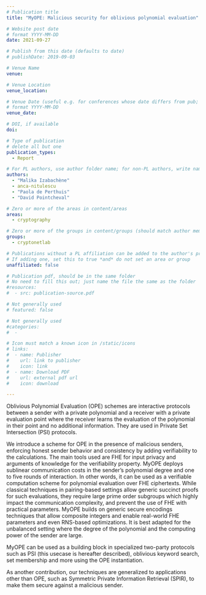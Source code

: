 ```yaml
---
# Publication title
title: "MyOPE: Malicious security for oblivious polynomial evaluation"

# Website post date
# format YYYY-MM-DD
date: 2021-09-27

# Publish from this date (defaults to date)
# publishDate: 2019-09-03

# Venue Name
venue:

# Venue Location
venue_location:

# Venue Date (useful e.g. for conferences whose date differs from pub; defaults to date)
# format YYYY-MM-DD
venue_date:

# DOI, if available
doi:

# Type of publication
# delete all but one
publication_types:
  - Report

# For PL authors, use author folder name; for non-PL authors, write name as in paper within ""
authors:
  - "Malika Izabachène"
  - anca-nitulescu
  - "Paola de Perthuis"
  - "David Pointcheval"

# Zero or more of the areas in content/areas
areas:
  - cryptography

# Zero or more of the groups in content/groups (should match author membership)
groups:
  - cryptonetlab

# Publications without a PL affiliation can be added to the author's profile without showing up elsewhere
# If adding one, set this to true *and* do not set an area or group
unaffiliated: false

# Publication pdf, should be in the same folder
# No need to fill this out; just name the file the same as the folder
#resources:
#  - src: publication-source.pdf

# Not generally used
# featured: false

# Not generally used
#categories:
#  -

# Icon must match a known icon in /static/icons
# links:
#  - name: Publisher
#    url: link to publisher
#    icon: link
#  - name: Download PDF
#    url: external pdf url
#    icon: download

---
```


Oblivious Polynomial Evaluation (OPE) schemes are interactive protocols between a
sender with a private polynomial and a receiver with a private evaluation point where the receiver
learns the evaluation of the polynomial in their point and no additional information. They are used
in Private Set Intersection (PSI) protocols.

We introduce a scheme for OPE in the presence of malicious senders, enforcing honest sender
behavior and consistency by adding verifiability to the calculations. The main tools used are FHE for
input privacy and arguments of knowledge for the verifiability property. MyOPE deploys sublinear
communication costs in the sender’s polynomial degree and one to five rounds of interaction.
In other words, it can be used as a verifiable computation scheme for polynomial evaluation over
FHE ciphertexts. While classical techniques in pairing-based settings allow generic succinct proofs
for such evaluations, they require large prime order subgroups which highly impact the communication complexity, and prevent the use of FHE with practical parameters. MyOPE builds on generic
secure encodings techniques that allow composite integers and enable real-world FHE parameters
and even RNS-based optimizations. It is best adapted for the unbalanced setting where the degree
of the polynomial and the computing power of the sender are large.

MyOPE can be used as a building block in specialized two-party protocols such as PSI (this usecase is hereafter described), oblivious keyword search, set membership and more using the OPE
instantiation.

As another contribution, our techniques are generalized to applications other than OPE, such as
Symmetric Private Information Retrieval (SPIR), to make them secure against a malicious sender.
